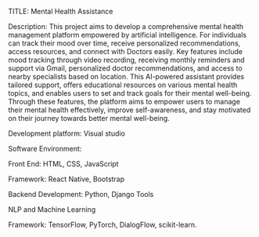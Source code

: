 TITLE: Mental Health Assistance

Description: 
This project aims to develop a comprehensive mental health management platform empowered by artificial intelligence. For individuals can track their mood over time, receive 
personalized recommendations, access resources, and connect with Doctors easily. Key features include mood tracking through video recording, receiving monthly reminders and support via Gmail, personalized doctor recommendations, and access to nearby specialists based on location. This AI-powered assistant provides tailored support, offers educational resources on various mental health topics, and enables users to set and track goals for their mental well-being. Through these features, the platform aims to empower users to manage their mental health effectively, improve self-awareness, and stay motivated on their journey towards better mental well-being.


Development platform: Visual studio

Software Environment: 

Front End: HTML, CSS, JavaScript

Framework: React Native, Bootstrap 

Backend Development: Python, Django Tools 

NLP and Machine Learning 

Framework: TensorFlow, PyTorch, DialogFlow, scikit-learn.
